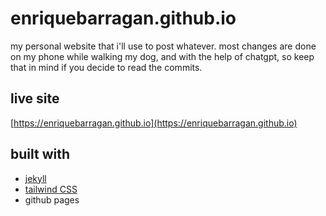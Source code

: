 # enriquebarragan.github.io
my personal website that i'll use to post whatever. most changes are done on my phone while walking my dog, and with the help of chatgpt, so keep that in mind if you decide to read the commits. 

## live site
[https://enriquebarragan.github.io](https://enriquebarragan.github.io)

## built with
- [jekyll](https://jekyllrb.com/)
- [tailwind CSS](https://tailwindcss.com/)
- github pages


